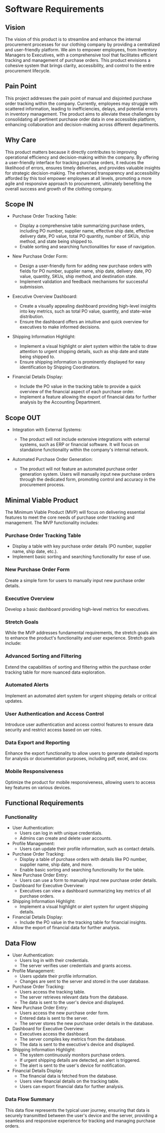 # Software Requirements

## Vision

The vision of this product is to streamline and enhance the internal procurement processes for our clothing company by providing a centralized and user-friendly platform. We aim to empower employees, from Inventory Managers to Executives, with a comprehensive tool that facilitates efficient tracking and management of purchase orders. This product envisions a cohesive system that brings clarity, accessibility, and control to the entire procurement lifecycle.

## Pain Point

This project addresses the pain point of manual and disjointed purchase order tracking within the company. Currently, employees may struggle with scattered information, leading to inefficiencies, delays, and potential errors in inventory management. The product aims to alleviate these challenges by consolidating all pertinent purchase order data in one accessible platform, enhancing collaboration and decision-making across different departments.

## Why Care

This product matters because it directly contributes to improving operational efficiency and decision-making within the company. By offering a user-friendly interface for tracking purchase orders, it reduces the likelihood of errors, ensures timely deliveries, and provides valuable insights for strategic decision-making. The enhanced transparency and accessibility afforded by this tool empower employees at all levels, promoting a more agile and responsive approach to procurement, ultimately benefiting the overall success and growth of the clothing company.

## Scope IN

- Purchase Order Tracking Table:
  - Display a comprehensive table summarizing purchase orders, including PO number, supplier name, effective ship date, effective delivery date, PO value, total PO quantity, number of SKUs, ship method, and state being shipped to.
  - Enable sorting and searching functionalities for ease of navigation.

- New Purchase Order Form:
  - Design a user-friendly form for adding new purchase orders with fields for PO number, supplier name, ship date, delivery date, PO value, quantity, SKUs, ship method, and destination state.
  - Implement validation and feedback mechanisms for successful submission.

- Executive Overview Dashboard:
  - Create a visually appealing dashboard providing high-level insights into key metrics, such as total PO value, quantity, and state-wise distribution.
  - Ensure the dashboard offers an intuitive and quick overview for executives to make informed decisions.

- Shipping Information Highlight:
  - Implement a visual highlight or alert system within the table to draw attention to urgent shipping details, such as ship date and state being shipped to.
  - Ensure shipping information is prominently displayed for easy identification by Shipping Coordinators.

- Financial Details Display:
  - Include the PO value in the tracking table to provide a quick overview of the financial aspect of each purchase order.
  - Implement a feature allowing the export of financial data for further analysis by the Accounting Department.

## Scope OUT

- Integration with External Systems:
  - The product will not include extensive integrations with external systems, such as ERP or financial software. It will focus on standalone functionality within the company's internal network.

- Automated Purchase Order Generation:
  - The product will not feature an automated purchase order generation system. Users will manually input new purchase orders through the dedicated form, promoting control and accuracy in the procurement process.

## Minimal Viable Product

The Minimum Viable Product (MVP) will focus on delivering essential features to meet the core needs of purchase order tracking and management. The MVP functionality includes:

### Purchase Order Tracking Table

- Display a table with key purchase order details (PO number, supplier name, ship date, etc.).
- Implement basic sorting and searching functionality for ease of use.

### New Purchase Order Form

Create a simple form for users to manually input new purchase order details.

### Executive Overview

Develop a basic dashboard providing high-level metrics for executives.

### Stretch Goals

While the MVP addresses fundamental requirements, the stretch goals aim to enhance the product's functionality and user experience. Stretch goals include:

### Advanced Sorting and Filtering

Extend the capabilities of sorting and filtering within the purchase order tracking table for more nuanced data exploration.

### Automated Alerts

Implement an automated alert system for urgent shipping details or critical updates.

### User Authentication and Access Control

Introduce user authentication and access control features to ensure data security and restrict access based on uer roles.

### Data Export and Reporting

Enhance the export functionality to allow users to generate detailed reports for analysis or documentation purposes, including pdf, excel, and csv.

### Mobile Responsiveness

Optimize the product for mobile responsiveness, allowing users to access key features on various devices.

## Functional Requirements

### Functionality

- User Authentication:
  - Users can log in with unique credentials.
  - Admins can create and delete user accounts.
- Profile Management:
  - Users can update their profile information, such as contact details.
- Purchase Order Tracking:
  - Display a table of purchase orders with details like PO number, supplier name, ship date, and more.
  - Enable basic sorting and searching functionality for the table.
- New Purchase Order Entry:
  - Users can use a form to manually input new purchase order details.
- Dashboard for Executive Overview:
  - Executives can view a dashboard summarizing key metrics of all purchase orders.
- Shipping Information Highlight:
  - Implement a visual highlight or alert system for urgent shipping details.
- Financial Details Display:
  - Include the PO value in the tracking table for financial insights.
- Allow the export of financial data for further analysis.

## Data Flow

- User Authentication:
  - Users log in with their credentials.
  - The server verifies user credentials and grants access.
- Profile Management:
  - Users update their profile information.
  - Changes are sent to the server and stored in the user database.
- Purchase Order Tracking:
  - Users access the tracking table.
  - The server retrieves relevant data from the database.
  - The data is sent to the user's device and displayed.
- New Purchase Order Entry:
  - Users access the new purchase order form.
  - Entered data is sent to the server.
  - The server stores the new purchase order details in the database.
- Dashboard for Executive Overview:
  - Executives access the dashboard.
  - The server compiles key metrics from the database.
  - The data is sent to the executive's device and displayed.
- Shipping Information Highlight:
  - The system continuously monitors purchase orders.
  - If urgent shipping details are detected, an alert is triggered.
  - The alert is sent to the user's device for notification.
- Financial Details Display:
  - The financial data is fetched from the database.
  - Users view financial details on the tracking table.
  - Users can export financial data for further analysis.

### Data Flow Summary

This data flow represents the typical user journey, ensuring that data is securely transmitted between the user's device and the server, providing a seamless and responsive experience for tracking and managing purchase orders.
